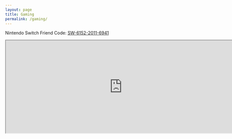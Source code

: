 ```yaml
---
layout: page
title: Gaming
permalink: /gaming/
---
```


Nintendo Switch Friend Code: [SW-6152-2011-6941]()

<iframe src="https://animalcrossingworld.com/animal-crossing-new-horizons-release-date-countdown/" width="750" height="300"></iframe>

